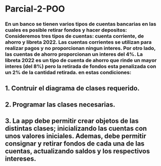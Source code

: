 # Parcial-2-POO
### En un banco se tienen varios tipos de cuentas bancarias en las cuales es posible retirar fondos y hacer depositos: Consideremos tres tipos de cuentas: cuenta corriente, de ahorro y libreta 2022. Las cuentas corrientes se utilizan para realizar pagos y no proporcionan ningun interes. Por otro lado, las cuentas de ahorro proporcionan un interes del 4%. La libreta 2022 es un tipo de cuenta de ahorro que rinde un mayor interes (del 8%) pero la retirada de fondos esta penalizada con un 2% de la cantidad retirada. en estas condiciones:

## 1. Contruir el diagrama de clases requerido.
## 2. Programar las clases necesarias.
## 3. La app debe permitir crear objetos de las distintas clases; inicializando las cuentas con unos valores iniciales. Ademas, debe permitir consignar y retirar fondos de cada una de las cuentas, actualizando saldos y los respectivos intereses. 

